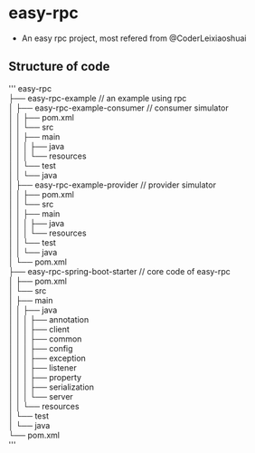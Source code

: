 # easy-rpc
- An easy rpc project, most refered from @CoderLeixiaoshuai

## Structure of code
'''
 easy-rpc <br>
    ├── easy-rpc-example    // an example using rpc<br>
    │   ├── easy-rpc-example-consumer   // consumer simulator<br>
    │   │   ├── pom.xml<br>
    │   │   └── src<br>
    │   │       ├── main<br>
    │   │       │   ├── java<br>
    │   │       │   └── resources<br>
    │   │       └── test<br>
    │   │           └── java<br>
    │   ├── easy-rpc-example-provider   // provider simulator<br>
    │   │   ├── pom.xml<br>
    │   │   └── src<br>
    │   │       ├── main<br>
    │   │       │   ├── java<br>
    │   │       │   └── resources<br>
    │   │       └── test<br>
    │   │           └── java<br>
    │   └── pom.xml<br>
    ├── easy-rpc-spring-boot-starter    // core code of easy-rpc<br>
    │   ├── pom.xml<br>
    │   └── src<br>
    │       ├── main<br>
    │       │   ├── java<br>
    │       │   │   ├── annotation<br>
    │       │   │   ├── client<br>
    │       │   │   ├── common<br>
    │       │   │   ├── config<br>
    │       │   │   ├── exception<br>
    │       │   │   ├── listener<br>
    │       │   │   ├── property<br>
    │       │   │   ├── serialization<br>
    │       │   │   └── server<br>
    │       │   └── resources<br>
    │       └── test<br>
    │           └── java<br>
    └── pom.xml<br>
'''